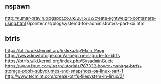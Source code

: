 
nspawn 
-----------------

http://kumar-pravin.blogspot.co.uk/2015/02/create-lightweight-containers-using.html
0pointer.net/blog/systemd-for-administrators-part-xxi.html

btrfs
-----------------
https://btrfs.wiki.kernel.org/index.php/Main_Page
https://www.howtoforge.com/a-beginners-guide-to-btrfs
https://btrfs.wiki.kernel.org/index.php/SysadminGuide
https://www.linux.com/learn/tutorials/767332-howto-manage-btrfs-storage-pools-subvolumes-and-snapshots-on-linux-part-1
http://www.tecmint.com/create-btrfs-filesystem-in-linux/2/


